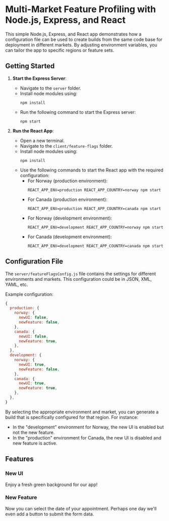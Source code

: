 # Multi-Market Feature Profiling with Node.js, Express, and React

This simple Node.js, Express, and React app demonstrates how a configuration file can be used to create builds from the same code base for deployment in different markets. By adjusting environment variables, you can tailor the app to specific regions or feature sets.

## Getting Started

1. **Start the Express Server**:

    - Navigate to the `server` folder.
    - Install node modules using:
        ```
        npm install
        ```
    - Run the following command to start the Express server:
        ```
        npm start
        ```

2. **Run the React App**:
    - Open a new terminal.
    - Navigate to the `client/feature-flags` folder.
    - Install node modules using:
        ```
        npm install
        ```
    - Use the following commands to start the React app with the required configuration:
        - For Norway (production environment):
            ```
            REACT_APP_ENV=production REACT_APP_COUNTRY=norway npm start
            ```
        - For Canada (production environment):
            ```
            REACT_APP_ENV=production REACT_APP_COUNTRY=canada npm start
            ```
        - For Norway (development environment):
            ```
            REACT_APP_ENV=development REACT_APP_COUNTRY=norway npm start
            ```
        - For Canada (development environment):
            ```
            REACT_APP_ENV=development REACT_APP_COUNTRY=canada npm start
            ```

## Configuration File

The `server/featureFlagsConfig.js` file contains the settings for different environments and markets. This configuration could be in JSON, XML, YAML, etc.

Example configuration:

```javascript
{
  production: {
    norway: {
      newUI: false,
      newFeature: false,
    },
    canada: {
      newUI: false,
      newFeature: true,
    },
  },
  development: {
    norway: {
      newUI: true,
      newFeature: false,
    },
    canada: {
      newUI: true,
      newFeature: true,
    },
  },
}
```

By selecting the appropriate environment and market, you can generate a build that is specifically configured for that region. For instance:

-   In the "development" environment for Norway, the new UI is enabled but not the new feature.
-   In the "production" environment for Canada, the new UI is disabled and new feature is active.

## Features

### New UI

Enjoy a fresh green background for our app!

### New Feature

Now you can select the date of your appointment. Perhaps one day we'll even add a button to submit the form data.
